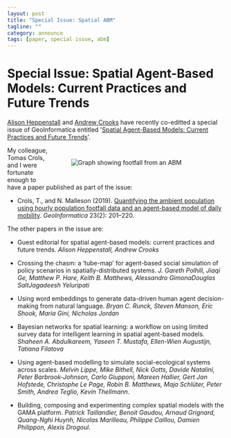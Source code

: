 ```yaml
---
layout: post
title: "Special Issue: Spatial ABM"
tagline: ""
category: announce
tags: [paper, special issue, abm]
---
```


# Special Issue: Spatial Agent-Based Models: Current Practices and Future Trends 

[Alison Heppenstall](https://environment.leeds.ac.uk/geography/staff/1046/professor-alison-heppenstall) and [Andrew Crooks](https://www.gisagents.org/) have recently co-editted a special issue of GeoInformatica entitled '[Spatial Agent-Based Models: Current Practices and Future Trends](https://link.springer.com/journal/10707/23/2)’. 

<figure style="width:60%;float:right; padding: 1em;" >
<img src="{{site.baseurl}}/figures/footfall-individual-sensors.png" alt="Graph showing footfall from an ABM" />
</figure>

My colleague, Tomas Crols, and I were fortunate enough to have a paper published as part of the issue:

 - Crols, T., and N. Malleson (2019). [Quantifying the ambient population using hourly population footfall data and an agent-based model of daily mobility](https://doi.org/10.1007/s10707-019-00346-1). _GeoInformatica_ 23(2): 201–220.

The other papers in the issue are:

 - Guest editorial for spatial agent-based models: current practices and future trends. _Alison Heppenstall, Andrew Crooks_

 - Crossing the chasm: a ‘tube-map’ for agent-based social simulation of policy scenarios in spatially-distributed systems. _J. Gareth Polhill, Jiaqi Ge, Matthew P. Hare, Keith B. Matthews, Alessandro GimonaDouglas SaltJagadeesh Yeluripati_

 - Using word embeddings to generate data-driven human agent decision-making from natural language. _Bryan C. Runck, Steven Manson, Eric Shook, Maria Gini, Nicholas Jordan_

 - Bayesian networks for spatial learning: a workflow on using limited survey data for intelligent learning in spatial agent-based models. _Shaheen A. Abdulkareem, Yaseen T. Mustafa, Ellen-Wien Augustijn, Tatiana Filatova_

 - Using agent-based modelling to simulate social-ecological systems across scales. _Melvin Lippe, Mike Bithell, Nick Gotts, Davide Natalini, Peter Barbrook-Johnson, Carlo Giupponi, Mareen Hallier, Gert Jan Hofstede, Christophe Le Page, Robin B. Matthews, Maja Schlüter, Peter Smith, Andrea Teglio, Kevin Thellmann_.

 - Building, composing and experimenting complex spatial models with the GAMA platform. _Patrick Taillandier, Benoit Gaudou, Arnaud Grignard, Quang-Nghi Huynh, Nicolas Marilleau, Philippe Caillou, Damien Philippon, Alexis Drogoul_.

